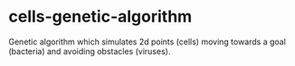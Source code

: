 # cells-genetic-algorithm
Genetic algorithm which simulates 2d points (cells) moving towards a goal (bacteria) and avoiding obstacles (viruses).  
